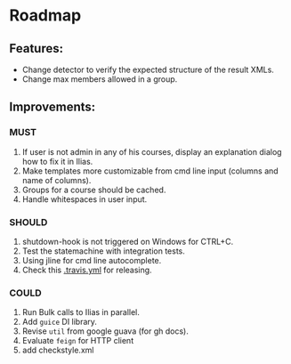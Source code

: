 Roadmap
=======

## Features:
* Change detector to verify the expected structure of the result XMLs.
* Change max members allowed in a group.

## Improvements:
### MUST
1. If user is not admin in any of his courses, display an explanation dialog how to fix it in Ilias.
2. Make templates more customizable from cmd line input (columns and name of columns).
3. Groups for a course should be cached.
4. Handle whitespaces in user input.

### SHOULD
1. shutdown-hook is not triggered on Windows for CTRL+C.
2. Test the statemachine with integration tests.
3. Using jline for cmd line autocomplete.
4. Check this [.travis.yml](https://github.com/OpenFeign/feign/blob/master/.travis.yml) for releasing.

### COULD
1. Run Bulk calls to Ilias in parallel.
2. Add `guice` DI library.
3. Revise `util` from google guava (for gh docs).
4. Evaluate `feign` for HTTP client
5. add checkstyle.xml
